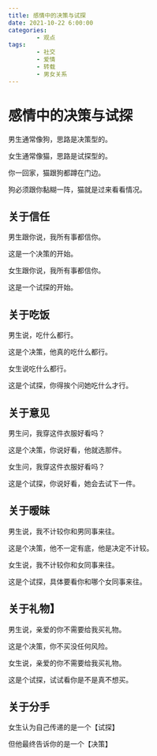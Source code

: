 ```yaml
---
title: 感情中的决策与试探
date: 2021-10-22 6:00:00
categories:
        - 观点
tags:
        - 社交
        - 爱情
        - 转载
        - 男女关系
---
```


# 感情中的决策与试探

男生通常像狗，思路是决策型的。

女生通常像猫，思路是试探型的。

你一回家，猫跟狗都蹲在门边。

狗必须跟你黏糊一阵，猫就是过来看看情况。

## 关于信任

男生跟你说，我所有事都信你。

这是一个决策的开始。

女生跟你说，我所有事都信你。

这是一个试探的开始。

## 关于吃饭

男生说，吃什么都行。

这是个决策，他真的吃什么都行。

女生说吃什么都行。

这是个试探，你得挨个问她吃什么才行。

## 关于意见

男生问，我穿这件衣服好看吗？

这是个决策，你说好看，他就选那件。

女生问，我穿这件衣服好看吗？

这是个试探，你说好看，她会去试下一件。

## 关于暧昧

男生说，我不计较你和男同事来往。

这是个决策，他不一定有底，他是决定不计较。

女生说，我不计较你和女同事来往。

这是个试探，具体要看你和哪个女同事来往。

## 关于礼物】

男生说，亲爱的你不需要给我买礼物。

这是个决策，你不买没任何风险。

女生说，亲爱的你不需要给我买礼物。

这是个试探，试试看你是不是真不想买。

## 关于分手

女生认为自己传递的是一个【试探】

但他最终告诉你的是一个【决策】
